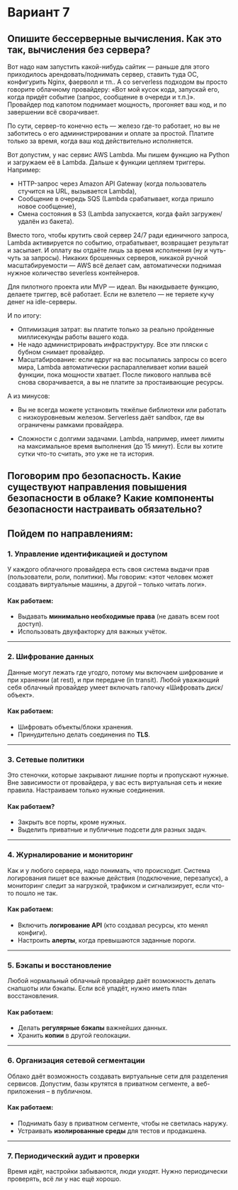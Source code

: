 # Вариант 7

## Опишите бессерверные вычисления. Как это так, вычисления без сервера?

Вот надо нам запустить какой-нибудь сайтик — раньше для этого приходилось арендовать/поднимать сервер, ставить туда ОС, конфигурить Nginx, фаерволл и тп.. А со serverless подходом вы просто говорите облачному провайдеру: «Вот мой кусок кода, запускай его, когда придёт событие (запрос, сообщение в очереди и т.п.)». Провайдер под капотом поднимает мощность, прогоняет ваш код, и по завершении всё сворачивает.

По сути, сервер-то конечно есть — железо где-то работает, но вы не заботитесь о его администрировании и оплате за простой. Платите только за время, когда ваш код действительно исполняется.

Вот допустим, у нас сервис AWS Lambda. Мы пишем функцию на Python и загружаем её в Lambda. Дальше к функции цепляем триггеры. Например:
- HTTP-запрос через Amazon API Gateway (когда пользователь стучится на URL, вызывается Lambda),
- Сообщение в очередь SQS (Lambda срабатывает, когда пришло новое сообщение),
- Смена состояния в S3 (Lambda запускается, когда файл загружен/удалён из бакета).

Вместо того, чтобы крутить свой сервер 24/7 ради единичного запроса, Lambda активируется по событию, отрабатывает, возвращает результат и засыпает. И оплату вы отдаёте лишь за время исполнения (ну и чуть-чуть за запросы). Никаких брошенных серверов, никакой ручной масштабируемости — AWS всё делает сам, автоматически поднимая нужное количество severless контейнеров. 

Для пилотного проекта или MVP — идеал. Вы накидываете функцию, делаете триггер, всё работает. Если не взлетело — не теряете кучу денег на idle-серверы.

И по итогу:

- Оптимизация затрат: вы платите только за реально пройденные миллисекунды работы вашего кода.
- Не надо администрировать инфраструктуру. Все эти пляски с бубном снимает провайдер.
- Масштабирование: если вдруг на вас посыпались запросы со всего мира, Lambda автоматически распараллеливает копии вашей функции, пока мощности хватает. После пикового наплыва всё снова сворачивается, а вы не платите за простаивающие ресурсы.

А из минусов:

- Вы не всегда можете установить тяжёлые библиотеки или работать с низкоуровневым железом. Serverless даёт sandbox, где вы ограничены рамками провайдера.

- Сложности с долгими задачами. Lambda, например, имеет лимиты на максимальное время выполнения (до 15 минут). Если вы хотите сутки что-то считать, это уже не та история.

## Поговорим про безопасность. Какие существуют направления повышения безопасности в облаке? Какие компоненты безопасности настраивать обязательно?

## Пойдем по направлениям:

### 1. Управление идентификацией и доступом

У каждого облачного провайдера есть своя система выдачи прав (пользователи, роли, политики). Мы говорим: «этот человек может создавать виртуальные машины, а другой – только читать логи».

#### Как работаем:
- Выдавать **минимально необходимые права** (не давать всем root доступ).
- Использовать двухфакторку для важных учёток.

---

### 2. Шифрование данных

Данные могут лежать где угодго, потому мы включаем шифрование и при хранении (at rest), и при передаче (in transit). Любой уважающий себя облачный провайдер умеет включать галочку «Шифровать диск/объект».

#### Как работаем:
- Шифровать объекты/блоки хранения.
- Принудительно делать соединения по **TLS**.

---

### 3. Сетевые политики

Это стеночки, которые закрывают лишние порты и пропускают нужные. Вне зависимости от провайдера, у вас есть виртуальная сеть и некие правила. Настраиваем только нужные соединения.

#### Как работаем?
- Закрыть все порты, кроме нужных.
- Выделить приватные и публичные подсети для разных задач.

---

### 4. Журналирование и мониторинг

Как и у любого сервера, надо понимать, что происходит. Система логирования пишет все важные действия (подключение, перезапуск), а мониторинг следит за нагрузкой, трафиком и сигнализирует, если что-то пошло не так.

#### Как работаем:
- Включить **логирование API** (кто создавал ресурсы, кто менял конфиги).
- Настроить **алерты**, когда превышаются заданные пороги.

---

### 5. Бэкапы и восстановление

Любой нормальный облачный провайдер даёт возможность делать снапшоты или бэкапы. Если всё упадёт, нужно иметь план восстановления.

#### Как работаем:
- Делать **регулярные бэкапы** важнейших данных.
- Хранить **копии** в другой геолокации.

---

### 6. Организация сетевой сегментации
Облако даёт возможность создавать виртуальные сети для разделения сервисов. Допустим, базы крутятся в приватном сегменте, а веб-приложения – в публичном.

#### Как работаем:
- Поднимать базу в приватном сегменте, чтобы не светилась наружу.
- Устраивать **изолированные среды** для тестов и продакшена.

---

### 7. Периодический аудит и проверки

Время идёт, настройки забываются, люди уходят. Нужно периодически проверять, всё ли у нас ещё хорошо.

